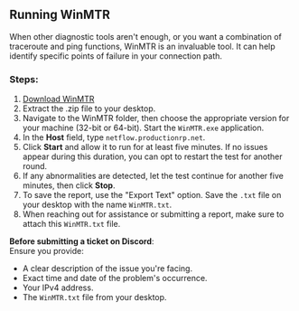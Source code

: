 ## Running WinMTR

When other diagnostic tools aren't enough, or you want a combination of traceroute and ping functions, WinMTR is an invaluable tool. It can help identify specific points of failure in your connection path.

### Steps:
1. [Download WinMTR](https://sourceforge.net/projects/winmtr/files/WinMTR-v092.zip/download)
2. Extract the .zip file to your desktop.
3. Navigate to the WinMTR folder, then choose the appropriate version for your machine (32-bit or 64-bit). Start the `WinMTR.exe` application.
4. In the **Host** field, type `netflow.productionrp.net`.
5. Click **Start** and allow it to run for at least five minutes. If no issues appear during this duration, you can opt to restart the test for another round.
6. If any abnormalities are detected, let the test continue for another five minutes, then click **Stop**.
7. To save the report, use the "Export Text" option. Save the `.txt` file on your desktop with the name `WinMTR.txt`.
8. When reaching out for assistance or submitting a report, make sure to attach this `WinMTR.txt` file.

**Before submitting a ticket on Discord**:  
Ensure you provide:
- A clear description of the issue you're facing.
- Exact time and date of the problem's occurrence.
- Your IPv4 address.
- The `WinMTR.txt` file from your desktop.
